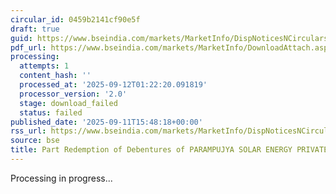 ```yaml
---
circular_id: 0459b2141cf90e5f
draft: true
guid: https://www.bseindia.com/markets/MarketInfo/DispNoticesNCirculars.aspx?Noticeid={4478403B-A52C-4BFA-BD37-ECBF8474E132}&noticeno=20250911-89&dt=09/11/2025&icount=89&totcount=91&flag=0
pdf_url: https://www.bseindia.com/markets/MarketInfo/DownloadAttach.aspx?id=20250911-89&attachedId=
processing:
  attempts: 1
  content_hash: ''
  processed_at: '2025-09-12T01:22:20.091819'
  processor_version: '2.0'
  stage: download_failed
  status: failed
published_date: '2025-09-11T15:48:18+00:00'
rss_url: https://www.bseindia.com/markets/MarketInfo/DispNoticesNCirculars.aspx?Noticeid={4478403B-A52C-4BFA-BD37-ECBF8474E132}&noticeno=20250911-89&dt=09/11/2025&icount=89&totcount=91&flag=0
source: bse
title: Part Redemption of Debentures of PARAMPUJYA SOLAR ENERGY PRIVATE LIMITED
---
```


Processing in progress...